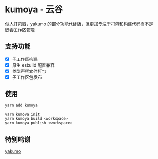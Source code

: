 # kumoya - 云谷
似人打包器，yakumo 的部分功能代替版，但更加专注于打包和构建代码而不是嵌套工作区管理

## 支持功能

- [x] 子工作区构建
- [x] 原生 esbuild 配置兼容
- [x] 类型声明文件打包
- [x] 子工作区包发布

## 使用

```bash
yarn add kumoya
```

```bash
yarn kumoya init
yarn kumoya build <workspace>
yarn kumoya publish <workspace>
```

## 特别鸣谢

[yakumo](https://github.com/cordiverse/yakumo)
